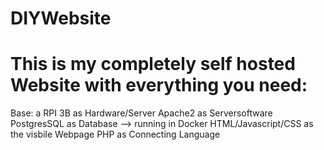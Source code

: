 # DIYWebsite
# This is my completely self hosted Website with everything you need: 
Base: a RPI 3B as Hardware/Server
Apache2 as Serversoftware
PostgresSQL as Database --> running in Docker
HTML/Javascript/CSS as the visbile Webpage
PHP as Connecting Language

